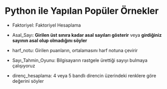 # Python ile Yapılan Popüler Örnekler

- Faktoriyel:  Faktoriyel Hesaplama

- Asal_Sayı:  **Girilen üst sınıra kadar asal sayıları gösterir** veya **girdiğiniz sayının asal olup olmadığını söyler**

- harf_notu: Girilen puanların, ortalamasını harf notuna çevirir

- Sayı_Tahmin_Oyunu: Bilgisayarın rastgele ürettiği sayıyı bulmaya çalışıyoruz

- direnç_hesaplama: 4 veya 5 bandlı direncin üzerindeki renklere göre değerini söyler
